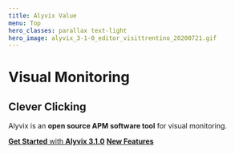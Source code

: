 ```yaml
---
title: Alyvix Value
menu: Top
hero_classes: parallax text-light
hero_image: alyvix_3-1-0_editor_visittrentino_20200721.gif
---
```

<!--
hero_classes: text-dark overlay-light parallax
-->

# Visual Monitoring
## Clever Clicking
<!--
Click Clock
-->

Alyvix is an **open source APM software tool** for visual monitoring.

[**Get Started** with **Alyvix 3.1.0**](https://alyvix.com/learn/getting_started.html?classes=btn,btn-success,btn-lg&target=_blank)
[**New Features**](https://www.alyvix.com/learn/release_notes/release_notes_31.html?classes=btn,btn-primary,btn-lg&target=_blank)
